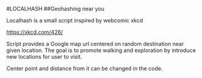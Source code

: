 #LOCALHASH
##Geohashing near you

Localhash is a small script inspired by webcomic xkcd

https://xkcd.com/426/

Script provides a Google map url centered on random destination near given location. The goal is to promote walking and exploration by introduce new locations for user to visit. 

Center point and distance from it can be changed in the code.
